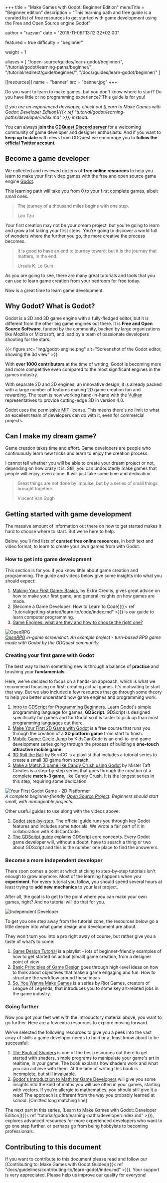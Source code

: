 +++
title = "Make Games with Godot: Beginner Edition"
menuTitle = "Beginner edition"
description = "This learning path and free guide is a curated list of free resources to get started with game development using the Free and Open Source engine Godot"

author = "razvan"
date = "2019-11-06T13:12:32+02:00"

featured = true
difficulty = "beginner"

weight = 1

aliases = [
    "/open-source/guides/learn-godot/beginner/",
    "/tutorial/godot/learning-paths/beginner/",
    "/tutorial/redirect/guide/beginner/",
    "/docs/guides/learn-godot/beginner/"
]

[[resources]]
name = "banner"
src = "banner.jpg"
+++

Do you want to learn to make games, but you don't know where to start? Do you have little or no programming experience? This guide is for you!

_If you are an experienced developer, check out [Learn to Make Games with Godot: Developer Edition]({{< ref "tutorial/godot/learning-paths/developer/index.md" >}}) instead._

You can always **join the [GDQuest Discord server](//discord.gg/CHYVgar)** for a welcoming community of game developer and designer enthusiasts. And if you want to **keep up to date** with news from GDQuest we encourage you to **follow the [official Twitter account](//twitter.com/NathanGDQuest)**.

## Become a game developer

We collected and reviewed dozens of **free online resources** to help you learn to make your first video games with the free and open source game engine [Godot](//godotengine.org/).

This learning path will take you from 0 to your first complete games, albeit small ones.

> The journey of a thousand miles begins with one step.
>
> Lao Tzu

Your first creation may not be your dream project, but you're going to learn and grow a lot taking your first steps. You're going to discover a world full of wonders where the further you go, the more creative the process becomes.

> It is good to have an end to journey toward; but it is the journey that matters, in the end.
>
> Ursula K. Le Guin

As you are going to see, there are many great tutorials and tools that you can use to learn game creation from your bedroom for free today.

Now is a great time to learn game development.

## Why Godot? What is Godot?

Godot is a 2D and 3D game engine with a fully-fledged editor, but it is different from the other big game engines out there. It is **Free and Open Source Software**, funded by the community, backed by large organizations like Mozilla or Microsoft, and lead by a team of passionate developers shooting for the stars.

{{< figure
src="img/godot-engine.png"
alt="Screenshot of the Godot editor, showing the 3d view" >}}

With **over 1000 contributors** at the time of writing, Godot is becoming more and more competitive even compared to the most significant engines in the games industry.

With separate 2D and 3D engines, an innovative design, it is already packed with a large number of features making 2D game creation fun and rewarding. The team is now working hand-in-hand with the [Vulkan](//www.khronos.org/vulkan/) representatives to provide cutting-edge 3D in version 4.0.

Godot uses the permissive [MIT](//opensource.org/licenses/MIT) license. This means there's no limit to what an excellent team of developers can do with it, even for commercial projects.

## Can I make my dream game?

Game creation takes time and effort. Game developers are people who continuously learn new tricks and learn to enjoy the creation process.

I cannot tell whether you will be able to create your dream project or not, depending on how crazy it is. Still, you can undoubtedly make games that people will enjoy, even alone. It will just take some time and dedication.

> Great things are not done by impulse, but by a series of small things brought together.
>
> Vincent Van Gogh

## Getting started with game development

The massive amount of information out there on how to get started makes it hard to choose where to start. But we're here to help.

Below, you'll find lists of **curated free online resources**, in both text and video format, to learn to create your own games from with Godot.

### How to get into game development

This section is for you if you know little about game creation and programming. The guide and videos below give some insights into what you should expect:

1. [Making Your First Game: Basics](//www.youtube.com/watch?v=z06QR-tz1_o&list=PLhyKYa0YJ_5C6QC36h5eApOyXtx98ehGi), by Extra Credits, gives great advice on how to make your first game, and general insights on how games are made.
1. [Become a Game Developer: How to Learn to Code]({{< ref "tutorial/getting-started/learn-to/code/index.md" >}}) is our guide to learn computer programming.
1. [Game Engines: what are they and how to choose the right one?](//youtu.be/2tZK75R2K2c)

![OpenRPG](img/open-rpg.jpeg)<br />_[OpenRPG](//github.com/GDQuest/godot-open-rpg) in-game screenshot. An example project - turn-based RPG game made with Godot by the GDQuest community._

### Creating your first game with Godot

The best way to learn something new is through a balance of **practice** and brushing your **fundamentals**.

Here, we've decided to focus on a hands-on approach, which is what we recommend focusing on first: creating actual games. It's motivating to start that way. But we also included a few resources that go through some theory to help you better understand how game engines and programming work.

1. [Intro to GDScript for Programming Beginners](//youtu.be/UcdwP1Q2UlU). Learn Godot's simple programming language for games, **GDScript**. GDScript is designed specifically for games and for Godot so it is faster to pick up than most programming languages out there.
1. [Make Your First 2D Game with Godot](//www.youtube.com/playlist?list=PLhqJJNjsQ7KH_z21S_XeXD3Ht3WnSqW97) is a free course that runs you through the creation of a **2D platform game** from start to finish.
1. [Mobile Game: Circle Jump](//kidscancode.org/godot_recipes/games/circle_jump/) by KidsCanCode is an end-to-end game development series going through the process of building a **one-touch attractive mobile game**.
1. [3D Roll the Ball](//www.youtube.com/playlist?list=PLda3VoSoc_TSBBOBYwcmlamF1UrjVtccZ) by BornCG is a playlist that includes a tutorial series to create a small 3D game from scratch.
1. [Make a Match 3 game like Candy Crush using Godot](//www.youtube.com/playlist?list=PL4vbr3u7UKWqwQlvwvgNcgDL1p_3hcNn2) by Mister Taft Creates is a step-by-step series that goes through the creation of a complete **match-3 game**, like Candy Crush. It is the longest series in this step, requiring some dedication.

![Your First Godot Game - 2D Platformer](img/platformer.png)<br />_A complete beginner-friendly [Open Source Project](//github.com/GDQuest/Your-First-Game-Godot-2d-Platformer). Beginners should start small, with manageable projects._

Other useful guides to use along with the videos above:

1. [Godot step-by-step](//docs.godotengine.org/en/latest/getting_started/step_by_step/index.html). The official guide runs you through key Godot features and includes some tutorials. We wrote a fair part of it in collaboration with KidsCanCode.
1. [The GDScript guide](//docs.godotengine.org/en/latest/getting_started/scripting/gdscript/index.html) explains GDScript core concepts. Every Godot game developer will, without a doubt, have to search a thing or two about GDScript and this is the number one place to find the answerers.

### Become a more independent developer

There soon comes a point at which sticking to step-by-step tutorials isn't enough to grow anymore. Most of the learning happens when you **experiment**. For every tutorial you follow, you should spend several hours at least trying to **add new mechanics** to your last project.

After all, the goal is to get to the point where you can make your own games, right? And no tutorial will do that for you.

![Independent Developer](img/independent.jpg)

To get you one step away from the tutorial zone, the resources below go a little deeper into what game design and development are about.

They won't turn you into a pro right away of course, but rather give you a taste of what’s to come:

1. [Game Design Tutorial](//www.youtube.com/playlist?list=PLhqJJNjsQ7KHI3oYZfZ9nLEnQMBEhbmP8) is a playlist - lots of beginner-friendly examples of how to get started on actual (small) game creation, from a designer point of view
1. [Basic Principles of Game Design](//www.youtube.com/watch?v=G8AT01tuyrk) goes through high-level ideas on how to think about objectives that make a game engaging and fun. How to structure the workflow around these ideas
1. [So, You Wanna Make Games](//www.youtube.com/watch?v=RqRoXLLwJ8g&list=PL42m9XiTqPHJdJuVXO6Vf5ta5D07peiVx) is a series by Riot Games, creators of League of Legends, that introduces you to some key art-related jobs in the game industry.

### Going further

Now you got your feet wet with the introductory material above, you want to go further. Here are a few extra resources to explore moving forward.

We've selected the following resources to give you a peek into the vast array of skills a game developer needs to hold or at least know about to be successful:

1. [The Book of Shaders](//thebookofshaders.com/) is one of the best resources out there to get started with shaders, simple programs to manipulate your game's art in realtime, in your game. The book explains how shaders work and what you can achieve with them. At the time of writing this book is incomplete, but still invaluable.
1. [Godot's Introduction to Math for Game Developers](//docs.godotengine.org/en/3.1/tutorials/math/vector_math.html) will give you some insights into the kind of maths you will use often in your games, starting with vectors. If you're allergic to mathematics, you should still give it a read! The approach is different from the way you probably learned at school.
   [Omitted long matching line]

The next part in this series, [Learn to Make Games with Godot: Developer Edition]({{< ref "tutorial/godot/learning-paths/developer/index.md" >}}), explores advanced resources for more experienced developers who want to go one step further, or perhaps go from being hobbyists to becoming professionals.

## Contributing to this document

If you want to contribute to this document please read and follow our [Contributing to: Make Games with Godot Guides]({{< ref "docs/guidelines/contributing-to/learn-godot/index.md" >}}). Your support is very appreciated. Please help us improve our quality for everyone!
